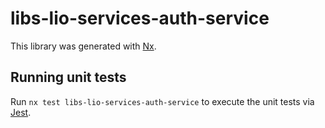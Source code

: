 # libs-lio-services-auth-service

This library was generated with [Nx](https://nx.dev).

## Running unit tests

Run `nx test libs-lio-services-auth-service` to execute the unit tests via [Jest](https://jestjs.io).

